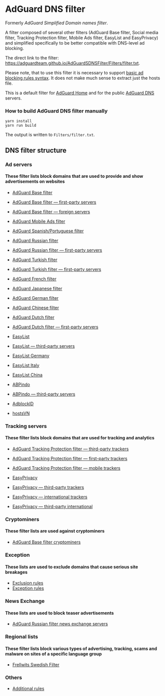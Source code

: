 # AdGuard DNS filter

Formerly *AdGuard Simplified Domain names filter*.

A filter composed of several other filters (AdGuard Base filter, Social media filter, Tracking Protection filter, Mobile Ads filter, EasyList and EasyPrivacy) and simplified specifically to be better compatible with DNS-level ad blocking.

The direct link to the filter: https://adguardteam.github.io/AdGuardSDNSFilter/Filters/filter.txt.

Please note, that to use this filter it is necessary to support [basic ad blocking rules syntax](https://kb.adguard.com/en/general/how-to-create-your-own-ad-filters). It does not make much sense to extract just the hosts file.

This is a default filter for [AdGuard Home](https://github.com/AdguardTeam/AdGuardHome) and for the public [AdGuard DNS](https://adguard.com/en/adguard-dns/overview.html) servers.

### How to build AdGuard DNS filter manually

```
yarn install
yarn run build
```

The output is written to `Filters/filter.txt`.

## DNS filter structure

### Ad servers

#### These filter lists block domains that are used to provide and show advertisements on websites

* [AdGuard Base filter](https://raw.githubusercontent.com/AdguardTeam/AdguardFilters/master/BaseFilter/sections/adservers.txt)

* [AdGuard Base filter — first-party servers](https://raw.githubusercontent.com/AdguardTeam/AdguardFilters/master/BaseFilter/sections/adservers_firstparty.txt)

* [AdGuard Base filter — foreign servers](https://raw.githubusercontent.com/AdguardTeam/AdguardFilters/master/BaseFilter/sections/foreign.txt)

* [AdGuard Mobile Ads filter](https://raw.githubusercontent.com/AdguardTeam/AdguardFilters/master/MobileFilter/sections/adservers.txt)

* [AdGuard Spanish/Portuguese filter](https://raw.githubusercontent.com/AdguardTeam/AdguardFilters/master/SpanishFilter/sections/adservers.txt)

* [AdGuard Russian filter](https://raw.githubusercontent.com/AdguardTeam/AdguardFilters/master/RussianFilter/sections/adservers.txt)

* [AdGuard Russian filter — first-party servers](https://raw.githubusercontent.com/AdguardTeam/AdguardFilters/master/RussianFilter/sections/adservers_firstparty.txt)

* [AdGuard Turkish filter](https://raw.githubusercontent.com/AdguardTeam/AdguardFilters/master/TurkishFilter/sections/adservers.txt)

* [AdGuard Turkish filter — first-party servers](https://raw.githubusercontent.com/AdguardTeam/AdguardFilters/master/TurkishFilter/sections/adservers_firstparty.txt)

* [AdGuard French filter](https://raw.githubusercontent.com/AdguardTeam/AdguardFilters/master/FrenchFilter/sections/adservers.txt)

* [AdGuard Japanese filter](https://raw.githubusercontent.com/AdguardTeam/AdguardFilters/master/JapaneseFilter/sections/adservers.txt)

* [AdGuard German filter](https://raw.githubusercontent.com/AdguardTeam/AdguardFilters/master/GermanFilter/sections/adservers.txt)

* [AdGuard Chinese filter](https://raw.githubusercontent.com/AdguardTeam/AdguardFilters/master/ChineseFilter/sections/adservers.txt)

* [AdGuard Dutch filter](https://raw.githubusercontent.com/AdguardTeam/AdguardFilters/master/DutchFilter/sections/adservers.txt)

* [AdGuard Dutch filter — first-party servers](https://raw.githubusercontent.com/AdguardTeam/AdguardFilters/master/DutchFilter/sections/adservers_firstparty.txt)

* [EasyList](https://raw.githubusercontent.com/easylist/easylist/master/easylist/easylist_adservers.txt)

* [EasyList — third-party servers](https://raw.githubusercontent.com/easylist/easylist/master/easylist/easylist_thirdparty.txt)

* [EasyList Germany](https://raw.githubusercontent.com/easylist/easylistgermany/master/easylistgermany/easylistgermany_adservers.txt)

* [EasyList Italy](https://raw.githubusercontent.com/easylist/easylistitaly/master/easylistitaly/easylistitaly_adservers.txt)

* [EasyList China](https://raw.githubusercontent.com/easylist/easylistchina/master/easylistchina.txt)

* [ABPindo](https://raw.githubusercontent.com/ABPindo/indonesianadblockrules/master/src/advert/adservers.txt)

* [ABPindo — third-party servers](https://raw.githubusercontent.com/ABPindo/indonesianadblockrules/master/src/advert/thirdparty.txt)

* [AdblockID](https://raw.githubusercontent.com/realodix/AdBlockID/master/src/adservers.adfl)

* [hostsVN](https://raw.githubusercontent.com/bigdargon/hostsVN/master/filters/adservers.txt)

### Tracking servers

#### These filter lists block domains that are used for tracking and analytics

* [AdGuard Tracking Protection filter — third-party trackers](https://raw.githubusercontent.com/AdguardTeam/AdguardFilters/master/SpywareFilter/sections/tracking_servers.txt)

* [AdGuard Tracking Protection filter — first-party trackers](https://raw.githubusercontent.com/AdguardTeam/AdguardFilters/master/SpywareFilter/sections/tracking_servers_firstparty.txt)

* [AdGuard Tracking Protection filter — mobile trackers](https://raw.githubusercontent.com/AdguardTeam/AdguardFilters/master/SpywareFilter/sections/mobile.txt)

* [EasyPrivacy](https://raw.githubusercontent.com/easylist/easylist/master/easyprivacy/easyprivacy_trackingservers.txt)

* [EasyPrivacy — third-party trackers](https://raw.githubusercontent.com/easylist/easylist/master/easyprivacy/easyprivacy_thirdparty.txt)

* [EasyPrivacy — international trackers](https://raw.githubusercontent.com/easylist/easylist/master/easyprivacy/easyprivacy_trackingservers_international.txt)

* [EasyPrivacy — third-party international](https://raw.githubusercontent.com/easylist/easylist/master/easyprivacy/easyprivacy_thirdparty_international.txt)

### Cryptominers

#### These filter lists are used against cryptominers

* [AdGuard Base filter cryptominers](https://raw.githubusercontent.com/AdguardTeam/AdguardFilters/master/BaseFilter/sections/cryptominers.txt)

### Exception

#### These lists are used to exclude domains that cause serious site breakages

* [Exclusion rules](https://github.com/AdguardTeam/AdGuardSDNSFilter/blob/master/Filters/exclusions.txt)
* [Exception rules](https://github.com/AdguardTeam/AdGuardSDNSFilter/blob/master/Filters/exceptions.txt)

### News Exchange

#### These lists are used to block teaser advertisements

* [AdGuard Russian filter news exchange servers](https://raw.githubusercontent.com/AdguardTeam/AdguardFilters/master/RussianFilter/sections/news_exchange.txt)

### Regional lists

#### These filter lists block various types of advertising, tracking, scams and malware on sites of a specific language group

* [Frellwits Swedish Filter](https://raw.githubusercontent.com/lassekongo83/Frellwits-filter-lists/master/Frellwits-Swedish-Hosts-File.txt)

### Others

* [Additional rules](https://github.com/AdguardTeam/AdGuardSDNSFilter/blob/master/Filters/rules.txt)
